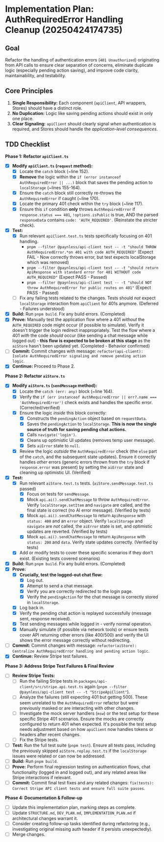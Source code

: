 # Implementation Plan: AuthRequiredError Handling Cleanup (20250424174735)

## Goal

Refactor the handling of authentication errors (`401 Unauthorized`) originating from API calls to ensure clear separation of concerns, eliminate duplicate logic (especially pending action saving), and improve code clarity, maintainability, and testability.

## Core Principles

1.  **Single Responsibility:** Each component (`apiClient`, API wrappers, Stores) should have a distinct role.
2.  **No Duplication:** Logic like saving pending actions should exist in only one place.
3.  **Clear Signaling:** `apiClient` should clearly signal *when* authentication is required, and Stores should handle the *application-level consequences*.

## TDD Checklist

**Phase 1: Refactor `apiClient.ts`**

*   [X] **Modify `apiClient.ts` (`request` method):**
    *   [X] Locate the `catch` block (~line 152).
    *   [X] **Remove** the logic within the `if (error instanceof AuthRequiredError || ...)` block that saves the pending action to `localStorage` (~lines 155-164).
    *   [X] Ensure the `catch` block still correctly re-throws the `AuthRequiredError` if caught (~line 170).
    *   [X] Locate the primary 401 check within the `try` block (~line 117).
    *   [X] Ensure this `if` condition **only** throws `AuthRequiredError` if `response.status === 401`, `!options.isPublic` is true, AND the parsed `responseData` contains `code: 'AUTH_REQUIRED'`. (Reinstate the stricter check).
*   [X] **Test:**
    *   [X] Run relevant `apiClient.test.ts` tests specifically focusing on 401 handling.
        *   `pnpm --filter @paynless/api-client test -- -t "should THROW AuthRequiredError.*on 401 with code AUTH_REQUIRED"` (Expect FAIL - Now correctly throws error, but test expects localStorage which was removed)
        *   `pnpm --filter @paynless/api-client test -- -t "should return ApiResponse with standard error for 401 WITHOUT code AUTH_REQUIRED"` (Expect PASS - Passed)
        *   `pnpm --filter @paynless/api-client test -- -t "should NOT throw AuthRequiredError for public routes on 401"` (Expect PASS - Passed)
    *   [ ] Fix any failing tests related to the changes. Tests should *not* expect `localStorage` interaction from `apiClient` for 401s anymore. (Deferred - Failures understood)
*   [X] **Build:** Run `pnpm build`. Fix any build errors. (Completed)
*   [X] **Prove:** Manually test the application flow where a 401 *without* the `AUTH_REQUIRED` code might occur (if possible to simulate). Verify it doesn't trigger the login redirect inappropriately. Test the flow where a 401 *with* the code *should* occur (like sending a chat message while logged out) - **this flow is expected to be broken at this stage** as the `aiStore` hasn't been updated yet. (Completed - Behavior confirmed)
*   [ ] **Commit:** Commit changes with message: `refactor(api-client): Isolate AuthRequiredError signaling and remove pending action logic`.
*   [X] **Continue:** Proceed to Phase 2.

**Phase 2: Refactor `aiStore.ts`**

*   [X] **Modify `aiStore.ts` (`sendMessage` method):**
    *   [X] Locate the `catch (err: any)` block (~line 164).
    *   [X] Verify the `if (err instanceof AuthRequiredError || err?.name === 'AuthRequiredError')` check exists and handles the specific error. (Corrected/verified)
    *   [X] Ensure the logic *inside* this block correctly:
        *   [X] Constructs the `pendingAction` object based on `requestData`.
        *   [X] Saves the `pendingAction` to `localStorage`. **This is now the single source of truth for saving pending chat actions.**
        *   [X] Calls `navigate('login')`.
        *   [X] Cleans up optimistic UI updates (removes temp user message).
        *   [X] Sets `aiError` state to `null`.
    *   [X] Review the logic *outside* the `AuthRequiredError` check (the `else` part of the `catch`, and the subsequent state updates). Ensure it correctly handles *other* errors (generic errors thrown from the `try` block if `response.error` was present) by setting the `aiError` state and cleaning up optimistic UI. (Verified)
*   [X] **Test:**
    *   [X] Run relevant `aiStore.test.ts` tests. (`aiStore.sendMessage.test.ts` passed)
        *   [X] Focus on tests for `sendMessage`.
        *   [X] Mock `api.ai().sendChatMessage` to throw `AuthRequiredError`. Verify `localStorage.setItem` and `navigate` are called, and the final state is correct (no AI error message). (Verified by tests)
        *   [X] Mock `api.ai().sendChatMessage` to return `ApiResponse` with `status: 400` and an `error` object. Verify `localStorage` and `navigate` are *not* called, the `aiError` state is set, and optimistic updates are reverted. (Verified by tests)
        *   [X] Mock `api.ai().sendChatMessage` to return `ApiResponse` with `status: 200` and `data`. Verify state updates correctly. (Verified by tests)
    *   [X] Add or modify tests to cover these specific scenarios if they don't exist. (Existing tests covered scenarios)
*   [X] **Build:** Run `pnpm build`. Fix any build errors. (Completed)
*   [X] **Prove:**
    *   [X] **Crucially, test the logged-out chat flow:**
        *   [X] Log out.
        *   [X] Attempt to send a chat message.
        *   [X] Verify you are correctly redirected to the login page.
        *   [X] Verify the `pendingAction` for the chat message is correctly stored in `localStorage`.
    *   [X] Log back in.
    *   [X] Verify the pending chat action is replayed successfully (message sent, response received).
    *   [X] Test sending messages while logged in - verify normal operation.
    *   [X] Manually simulate (if possible via network tools) or ensure tests cover API returning other errors (like 400/500) and verify the UI shows the error message correctly without redirecting.
*   [ ] **Commit:** Commit changes with message: `refactor(aiStore): Centralize AuthRequiredError handling and pending action logic`.
*   [X] **Continue:** Review Stripe test failures.

**Phase 3: Address Stripe Test Failures & Final Review**

*   [ ] **Review Stripe Tests:**
    *   [ ] Run the failing Stripe tests in `packages/api-client/src/stripe.api.test.ts` again (`pnpm --filter @paynless/api-client test -- -t "StripeApiClient"`).
    *   [ ] Analyze the failures (still expecting 401 but getting 500). These seem unrelated to the `AuthRequiredError` refactor but were previously masked or are interacting with other changes.
    *   [ ] Investigate the mock server handlers (`msw`) or the test setup for these specific Stripe 401 scenarios. Ensure the mocks are correctly configured to return 401 when expected. It's possible the test setup needs adjustment based on how `apiClient` now handles tokens or headers after recent changes.
    *   [ ] Fix the Stripe tests.
*   [ ] **Test:** Run the full test suite (`pnpm test`). Ensure all tests pass, including the previously skipped `aiStore.replay.test.ts` if the `localStorage` issues were related or can now be addressed.
*   [ ] **Build:** Run `pnpm build`.
*   [ ] **Prove:** Perform final regression testing on authentication flows, chat functionality (logged in and logged out), and any related areas like Stripe interactions if relevant.
*   [ ] **Commit:** Commit final test fixes and any related changes: `fix(tests): Correct Stripe API client tests and ensure full suite passes`.

**Phase 4: Documentation & Follow-up**

*   [ ] Update this implementation plan, marking steps as complete.
*   [ ] Update `STRUCTURE.md`, `DEV_PLAN.md`, `IMPLEMENTATION_PLAN.md` if architectural changes warrant it.
*   [ ] Consider creating follow-up tasks identified during refactoring (e.g., investigating original missing auth header if it persists unexpectedly).
*   [ ] Merge changes. 
